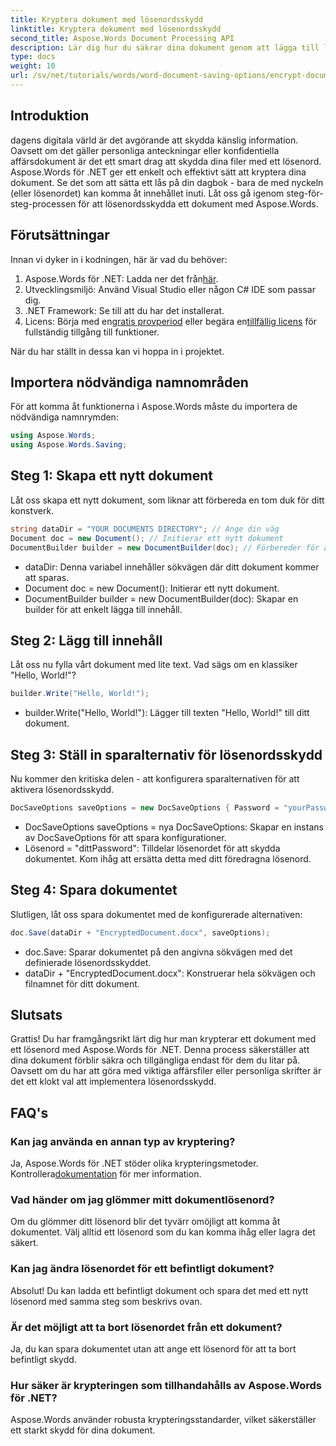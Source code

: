 ```yaml
---
title: Kryptera dokument med lösenordsskydd
linktitle: Kryptera dokument med lösenordsskydd
second_title: Aspose.Words Document Processing API
description: Lär dig hur du säkrar dina dokument genom att lägga till lösenordsskydd med Aspose.Words för .NET. Denna omfattande guide leder dig genom processen.
type: docs
weight: 10
url: /sv/net/tutorials/words/word-document-saving-options/encrypt-document-with-password-protect/
---
```

## Introduktion

dagens digitala värld är det avgörande att skydda känslig information. Oavsett om det gäller personliga anteckningar eller konfidentiella affärsdokument är det ett smart drag att skydda dina filer med ett lösenord. Aspose.Words för .NET ger ett enkelt och effektivt sätt att kryptera dina dokument. Se det som att sätta ett lås på din dagbok - bara de med nyckeln (eller lösenordet) kan komma åt innehållet inuti. Låt oss gå igenom steg-för-steg-processen för att lösenordsskydda ett dokument med Aspose.Words.

## Förutsättningar

Innan vi dyker in i kodningen, här är vad du behöver:

1.  Aspose.Words för .NET: Ladda ner det från[här](https://releases.aspose.com/words/net/).
2. Utvecklingsmiljö: Använd Visual Studio eller någon C# IDE som passar dig.
3. .NET Framework: Se till att du har det installerat.
4.  Licens: Börja med en[gratis provperiod](https://releases.aspose.com/) eller begära en[tillfällig licens](https://purchase.aspose.com/temporary-license/) för fullständig tillgång till funktioner.

När du har ställt in dessa kan vi hoppa in i projektet.

## Importera nödvändiga namnområden

För att komma åt funktionerna i Aspose.Words måste du importera de nödvändiga namnrymden:

```csharp
using Aspose.Words;
using Aspose.Words.Saving;
```

## Steg 1: Skapa ett nytt dokument

Låt oss skapa ett nytt dokument, som liknar att förbereda en tom duk för ditt konstverk.

```csharp
string dataDir = "YOUR DOCUMENTS DIRECTORY"; // Ange din väg
Document doc = new Document(); // Initierar ett nytt dokument
DocumentBuilder builder = new DocumentBuilder(doc); // Förbereder för att lägga till innehåll
```

- dataDir: Denna variabel innehåller sökvägen där ditt dokument kommer att sparas.
- Document doc = new Document(): Initierar ett nytt dokument.
- DocumentBuilder builder = new DocumentBuilder(doc): Skapar en builder för att enkelt lägga till innehåll.

## Steg 2: Lägg till innehåll

Låt oss nu fylla vårt dokument med lite text. Vad sägs om en klassiker "Hello, World!"?

```csharp
builder.Write("Hello, World!");
```

- builder.Write("Hello, World!"): Lägger till texten "Hello, World!" till ditt dokument.

## Steg 3: Ställ in sparalternativ för lösenordsskydd

Nu kommer den kritiska delen - att konfigurera sparalternativen för att aktivera lösenordsskydd.

```csharp
DocSaveOptions saveOptions = new DocSaveOptions { Password = "yourPassword" }; // Ange ditt lösenord här
```

- DocSaveOptions saveOptions = nya DocSaveOptions: Skapar en instans av DocSaveOptions för att spara konfigurationer.
- Lösenord = "dittPassword": Tilldelar lösenordet för att skydda dokumentet. Kom ihåg att ersätta detta med ditt föredragna lösenord.

## Steg 4: Spara dokumentet

Slutligen, låt oss spara dokumentet med de konfigurerade alternativen:

```csharp
doc.Save(dataDir + "EncryptedDocument.docx", saveOptions);
```

- doc.Save: Sparar dokumentet på den angivna sökvägen med det definierade lösenordsskyddet.
- dataDir + "EncryptedDocument.docx": Konstruerar hela sökvägen och filnamnet för ditt dokument.

## Slutsats

Grattis! Du har framgångsrikt lärt dig hur man krypterar ett dokument med ett lösenord med Aspose.Words för .NET. Denna process säkerställer att dina dokument förblir säkra och tillgängliga endast för dem du litar på. Oavsett om du har att göra med viktiga affärsfiler eller personliga skrifter är det ett klokt val att implementera lösenordsskydd.

## FAQ's

### Kan jag använda en annan typ av kryptering?
 Ja, Aspose.Words för .NET stöder olika krypteringsmetoder. Kontrollera[dokumentation](https://reference.aspose.com/words/net/) för mer information.

### Vad händer om jag glömmer mitt dokumentlösenord?
Om du glömmer ditt lösenord blir det tyvärr omöjligt att komma åt dokumentet. Välj alltid ett lösenord som du kan komma ihåg eller lagra det säkert.

### Kan jag ändra lösenordet för ett befintligt dokument?
Absolut! Du kan ladda ett befintligt dokument och spara det med ett nytt lösenord med samma steg som beskrivs ovan.

### Är det möjligt att ta bort lösenordet från ett dokument?
Ja, du kan spara dokumentet utan att ange ett lösenord för att ta bort befintligt skydd.

### Hur säker är krypteringen som tillhandahålls av Aspose.Words för .NET?
Aspose.Words använder robusta krypteringsstandarder, vilket säkerställer ett starkt skydd för dina dokument.
